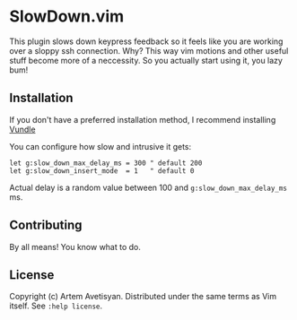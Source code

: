 SlowDown.vim
============

This plugin slows down keypress feedback so it feels like you are working over a sloppy ssh connection. Why? This way vim motions and other useful stuff become more of a neccessity. So you actually start using it, you lazy bum!

Installation
------------

If you don't have a preferred installation method, I recommend installing [Vundle](https://github.com/gmarik/vundle)

You can configure how slow and intrusive it gets:

```vimsript
let g:slow_down_max_delay_ms = 300 " default 200
let g:slow_down_insert_mode  = 1   " default 0
```

Actual delay is a random value between 100 and `g:slow_down_max_delay_ms` ms.

Contributing
------------

By all means! You know what to do.

License
-------

Copyright (c) Artem Avetisyan.  Distributed under the same terms as Vim itself.
See `:help license`.
